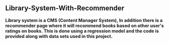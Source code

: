 ## Library-System-With-Recommender

**Library system is a CMS (Content Manager System), In addition there is a recommender page where it will recommend books based on other user's ratings on books. This is done using a regression model and the code is provided along with data sets used in this project.**
